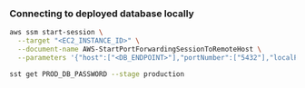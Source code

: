 ### Connecting to deployed database locally

```bash
aws ssm start-session \
  --target "<EC2_INSTANCE_ID>" \
  --document-name AWS-StartPortForwardingSessionToRemoteHost \
  --parameters '{"host":["<DB_ENDPOINT>"],"portNumber":["5432"],"localPortNumber":["15432"]}'
```

```bash
sst get PROD_DB_PASSWORD --stage production
```
